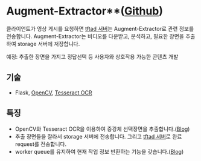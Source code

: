 
# Augment-Extractor**([Github](https://github.com/bnbnac/augment-extractor))

클라이언트가 영상 게시를 요청하면 [tftad 서버](https://github.com/bnbnac/tftad)는 Augment-Extractor로 관련 정보를 전송합니다. Augment-Extractor는 비디오를 다운받고, 분석하고, 필요한 장면을 추출하여 storage 서버에 저장합니다.

예정: 추출한 장면을 가지고 정답선택 등 사용자와 상호작용 가능한 콘텐츠 개발

## 기술

- Flask, [OpenCV](https://github.com/opencv/opencv), [Tesseract OCR](https://github.com/tesseract-ocr/tesseract)

## 특징

- OpenCV와 Tesseract OCR을 이용하여 증강체 선택장면을 추출합니다.([Blog](https://velog.io/@bnbnac/OpenCV%EC%99%80-Tesseract-OCR%EC%9D%84-%EC%9D%B4%EC%9A%A9%ED%95%98%EC%97%AC-%EC%A6%9D%EA%B0%95%EC%B2%B4-%EC%84%A0%ED%83%9D%EC%9E%A5%EB%A9%B4-%EC%B6%94%EC%B6%9C%ED%95%98%EA%B8%B0))
- 추출 장면들을 잘라서 storage 서버에 전송합니다. 그리고 [tftad 서버](https://github.com/bnbnac/tftad)로 완료 request를 전송합니다.
- worker queue를 유지하여 현재 작업 정보 반환하는 기능을 갖습니다.([Blog](https://velog.io/@bnbnac/worker-queue%EB%A5%BC-%EC%9C%A0%EC%A7%80%ED%95%98%EC%97%AC-%ED%98%84%EC%9E%AC-%EC%9E%91%EC%97%85-%EC%A0%95%EB%B3%B4-%EB%B0%98%ED%99%98%ED%95%98%EA%B8%B0))